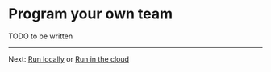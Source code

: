 # Program your own team

TODO to be written

---

Next: [Run locally](../run_locally/readme.md) or [Run in the cloud](../run_cloud/readme.md)
